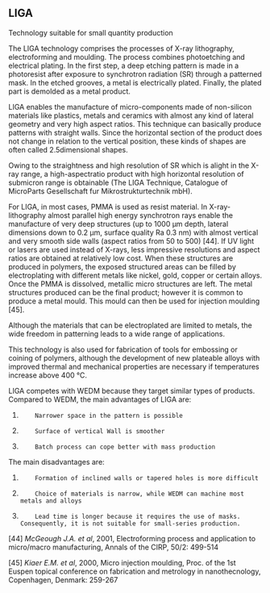 ## LIGA

Technology suitable for small quantity production

The LIGA technology comprises the processes of X-ray lithography, electroforming and moulding. The process combines photoetching and electrical plating. In the first step, a deep etching pattern is made in a photoresist after exposure to synchrotron radiation (SR) through a patterned mask. In the etched grooves, a metal is electrically plated. Finally, the plated part is demolded as a metal product.

LIGA enables the manufacture of micro-components made of non-silicon materials like plastics, metals and ceramics with almost any kind of lateral geometry and very high aspect ratios. This technique can basically produce patterns with straight walls. Since the horizontal section of the product does not change in relation to the vertical position, these kinds of shapes are often called 2.5­dimensional shapes.

Owing to the straightness and high resolution of SR which is alight in the X-ray range, a high-aspect­ratio product with high horizontal resolution of submicron range is obtainable (The LIGA Technique, Catalogue of MicroParts Gesellschaft fur Mikrostrukturtechnik mbH).

For LIGA, in most cases, PMMA is used as resist material. In X-ray-lithography almost parallel high energy synchrotron rays enable the manufacture of very deep structures (up to 1000 µm depth, lateral dimensions down to 0.2 µm, surface quality Ra 0.3 nm) with almost vertical and very smooth side walls (aspect ratios from 50 to 500) [44]. If UV light or lasers are used instead of X-rays, less impressive resolutions and aspect ratios are obtained at relatively low cost. When these structures are produced in polymers, the exposed structured areas can be filled by electroplating with different metals like nickel, gold, copper or certain alloys. Once the PMMA is dissolved, metallic micro structures are left. The metal structures produced can be the final product; however it is common to produce a metal mould. This mould can then be used for injection moulding [45].

Although the materials that can be electroplated are limited to metals, the wide freedom in patterning leads to a wide range of applications.

This technology is also used for fabrication of tools for embossing or coining of polymers, although the development of new plateable alloys with improved thermal and mechanical properties are necessary if temperatures increase above 400 °C.

LIGA competes with WEDM because they target similar types of products. Compared to WEDM, the main advantages of LIGA are:

1.         Narrower space in the pattern is possible   
2.         Surface of vertical Wall is smoother  
3.         Batch process can cope better with mass production  

The main disadvantages are:

1.         Formation of inclined walls or tapered holes is more difficult  
2.         Choice of materials is narrow, while WEDM can machine most metals and alloys  
3.         Lead time is longer because it requires the use of masks. Consequently, it is not suitable for small-series production.  
  
[44] *McGeough J.A. et al*, 2001, Electroforming process and application to micro/macro
manufacturing, Annals of the CIRP, 50/2: 499-514  

[45] *Kiaer E.M. et al*, 2000, Micro injection moulding, Proc. of the 1st Euspen topical conference on fabrication and metrology in nanothecnology, Copenhagen, Denmark: 259-267
